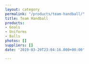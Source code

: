 ```yaml
---
layout: category
permalink: "/products/team-handball/"
title: Team Handball
products:
- Goals
- Uniforms
- Balls
photos: []
suppliers: []
date: '2019-03-29T23:04:16.000+00:00'

---
```

